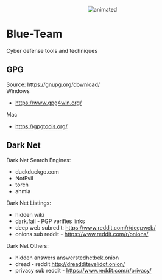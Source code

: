 <p align="center">
  <img src="https://user-images.githubusercontent.com/87951795/127995943-229e5bd5-bfc7-4431-a5ee-c16f5a9233b6.gif" alt="animated" />
</p>

# Blue-Team
Cyber defense tools and techniques

## GPG 
Source: 
https://gnupg.org/download/  
Windows  
- https://www.gpg4win.org/   
 
Mac  
- https://gpgtools.org/  

## Dark Net
Dark Net Search Engines:  
- duckduckgo.com
- NotEvil  
- torch 
- ahmia 

Dark Net Listings:  
- hidden wiki 
- dark.fail - PGP verifies links  
- deep web subredit: https://www.reddit.com/r/deepweb/  
- onions sub reddit - https://www.reddit.com/r/onions/  

Dark Net Others:  
- hidden answers answerstedhctbek.onion  
- dread - reddit http://dreadditevelidot.onion/  
- privacy sub reddit - https://www.reddit.com/r/privacy/  
